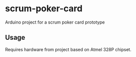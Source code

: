 # scrum-poker-card
Arduino project for a scrum poker card prototype

## Usage 
Requires hardware from project based on Atmel 328P chipset.
